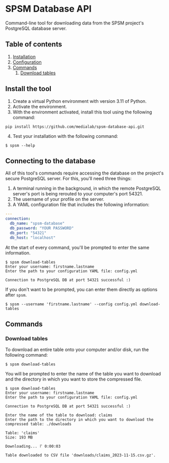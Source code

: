 # SPSM Database API

Command-line tool for downloading data from the SPSM project's PostgreSQL database server.

## Table of contents

1. [Installation](#install-the-tool)
2. [Configuration](#connecting-to-the-database)
3. [Commands](#commands)
   1. [Download tables](#download-tables)

## Install the tool

1. Create a virtual Python environment with version 3.11 of Python.
2. Activate the environment.
3. With the environment activated, install this tool using the following command:

```shell
pip install https://github.com/medialab/spsm-database-api.git
```

4. Test your installation with the following command:

```console
$ spsm --help
```

## Connecting to the database

All of this tool's commands require accessing the database on the project's secure PostgreSQL server. For this, you'll need three things:

1. A terminal running in the background, in which the remote PostgreSQL server's port is being rerouted to your computer's port 54321.
2. The username of your profile on the server.
3. A YAML configuration file that includes the following information:

```yaml
---
connection:
  db_name: "spsm-database"
  db_password: "YOUR PASSWORD"
  db_port: "54321"
  db_host: "localhost"
```

At the start of every command, you'll be prompted to enter the same information.

```console
$ spsm download-tables
Enter your username: firstname.lastname
Enter the path to your configuration YAML file: config.yml

Connection to PostgreSQL DB at port 54321 successful :)
```

If you don't want to be prompted, you can enter them directly as options after `spsm`.

```
$ spsm --username 'firstname.lastname' --config config.yml download-tables
```

## Commands

### Download tables

To download an entire table onto your computer and/or disk, run the following command:

```console
$ spsm download-tables
```

You will be prompted to enter the name of the table you want to download and the directory in which you want to store the compressed file.

```console
$ spsm download-tables
Enter your username: firstname.lastname
Enter the path to your configuration YAML file: config.yml

Connection to PostgreSQL DB at port 54321 successful :)

Enter the name of the table to download: claims
Enter the path to the directory in which you want to download the compressed table: ./downloads

Table: 'claims'
Size: 193 MB

Downloading... ⠏ 0:00:03

Table downloaded to CSV file 'downloads/claims_2023-11-15.csv.gz'.
```
